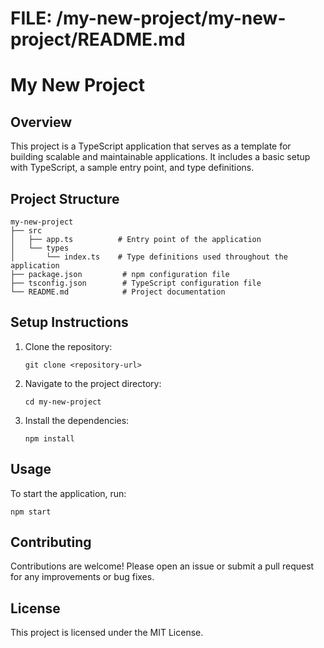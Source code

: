 # FILE: /my-new-project/my-new-project/README.md

# My New Project

## Overview
This project is a TypeScript application that serves as a template for building scalable and maintainable applications. It includes a basic setup with TypeScript, a sample entry point, and type definitions.

## Project Structure
```
my-new-project
├── src
│   ├── app.ts          # Entry point of the application
│   └── types
│       └── index.ts    # Type definitions used throughout the application
├── package.json         # npm configuration file
├── tsconfig.json        # TypeScript configuration file
└── README.md            # Project documentation
```

## Setup Instructions
1. Clone the repository:
   ```
   git clone <repository-url>
   ```
2. Navigate to the project directory:
   ```
   cd my-new-project
   ```
3. Install the dependencies:
   ```
   npm install
   ```

## Usage
To start the application, run:
```
npm start
```

## Contributing
Contributions are welcome! Please open an issue or submit a pull request for any improvements or bug fixes.

## License
This project is licensed under the MIT License.